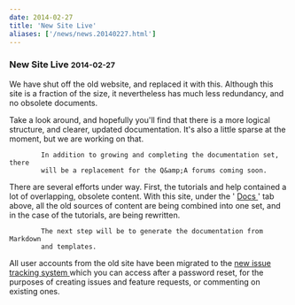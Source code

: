 ```yaml
---
date: 2014-02-27
title: 'New Site Live'
aliases: ['/news/news.20140227.html']
---
```

<div class="col-md-8 main">
 <div class="row">
  <h3>
   New Site Live
   <small>
    2014-02-27
   </small>
  </h3>
  <p>
   We have shut off the old website, and replaced it with this.
            Although this site is a fraction of the size, it nevertheless
            has much less redundancy, and no obsolete documents.
  </p>
  <p>
   Take a look around, and hopefully you'll find that there is a more
            logical structure, and clearer, updated documentation.  It's also a
            little sparse at the moment, but we are working on that.

            In addition to growing and completing the documentation set, there
            will be a replacement for the Q&amp;A forums coming soon.
  </p>
  <p>
   There are several efforts under way.  First, the tutorials and help
            contained a lot of overlapping, obsolete content.  With this site,
            under the '
   <a href="/docs/">
    Docs
   </a>
   ' tab above, all the old sources
            of content are being combined into one set, and in the case of the
            tutorials, are being rewritten.

            The next step will be to generate the documentation from Markdown
            and templates.
  </p>
  <p>
   All user accounts from the old site have been migrated to the
   <a href="https://bug.tasktools.org">
    new issue tracking system
   </a>
   which you can access after a password reset, for the purposes of
            creating issues and feature requests, or commenting on existing
            ones.
  </p>
 </div>
</div>

